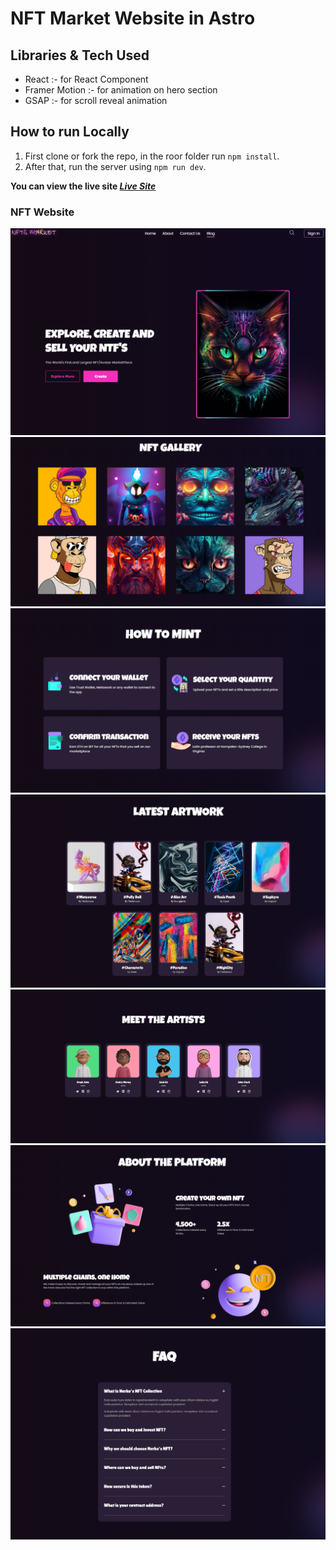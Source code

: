 # NFT Market Website in Astro

## Libraries & Tech Used
- React :- for React Component 
- Framer Motion :- for animation on hero section 
- GSAP :- for scroll reveal animation 


## How to run Locally

1. First clone or fork the repo, in the roor folder run ```npm install```.
2. After that, run the server using ```npm run dev```.


__You can view the live site *[Live Site](https://astro-animation-website.vercel.app/)*__

### NFT Website 
![NFT Market Website Landing Page](./public/nft-website.png)
![NFT Gallery Section](./public/gallery.png)
![NFT Mint Section](./public/mint-section.png)
![NFT Artwork Section](./public/artwork.png)
![NFT Artist Section](./public/artists.png)
![NFT About Section](./public/about.png)
![NFT FAQ Section](./public/accordian.png)
